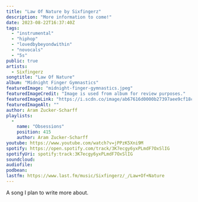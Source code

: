 ```yaml
---
title: "Law Of Nature by Sixfingerz"
description: "More information to come!"
date: 2023-08-22T16:37:40Z
tags:
  - "instrumental"
  - "hiphop"
  - "lovedbybeyondwithin"
  - "novocals"
  - "5s"
public: true
artists:
  - Sixfingerz
songtitle: "Law Of Nature"
album: "Midnight Finger Gymnastics"
featuredImage: "midnight-finger-gymnastics.jpeg"
featuredImageCredit: "Image is used from album for review purposes."
featuredImageLink: "https://i.scdn.co/image/ab67616d0000b27397aee9cf18cb14a883d89c87"
featuredImageAlt: ""
author: Aram Zucker-Scharff
playlists:
  -
    name: "Obsessions"
    position: 415
    author: Aram Zucker-Scharff
youtube: https://www.youtube.com/watch?v=jPPzK5Xni9M
spotify: https://open.spotify.com/track/3K7ecgy6yxPLmdF7OxSlIG
spotifyUri: spotify:track:3K7ecgy6yxPLmdF7OxSlIG
soundcloud:
audiofile:
podbean:
lastfm: https://www.last.fm/music/Sixfingerz/_/Law+Of+Nature
---
```


A song I plan to write more about.
		